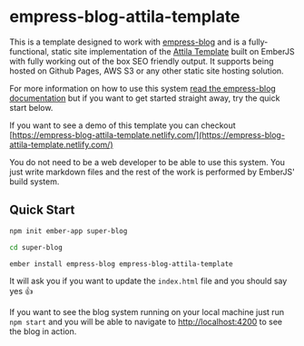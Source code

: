 # empress-blog-attila-template

This is a template designed to work with [empress-blog](https://github.com/empress/empress-blog) and is a fully-functional, static site implementation of the
[Attila Template](https://github.com/zutrinken/attila) built on EmberJS with fully working out of the
box SEO friendly output. It supports being hosted on Github Pages, AWS S3 or any other static site
hosting solution.

For more information on how to use this system [read the empress-blog documentation](https://github.com/empress/empress-blog/blob/master/README.md) but if you want to get started straight away, try the quick start below.

If you want to see a demo of this template you can checkout [https://empress-blog-attila-template.netlify.com/](https://empress-blog-attila-template.netlify.com/)

You do not need to be a web developer to be able to use this system. You just write markdown files
and the rest of the work is performed by EmberJS' build system.

## Quick Start

```sh
npm init ember-app super-blog

cd super-blog

ember install empress-blog empress-blog-attila-template
```

It will ask you if you want to update the `index.html` file and you should say yes 👍

If you want to see the blog system running on your local machine just run `npm start` and you will
be able to navigate to  [http://localhost:4200](http://localhost:4200) to see the blog in action.

